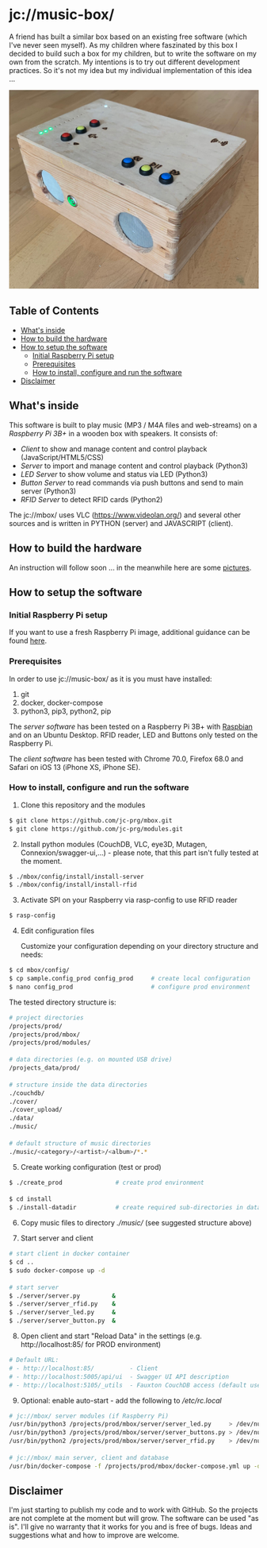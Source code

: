 # jc://music-box/

A friend has built a similar box based on an existing free software (which I've never seen myself). As my children where faszinated by this box I decided to build such a box for my children, but to write the software on my own from the scratch. My intentions is to try out different development practices. So it's not my idea but my individual implementation of this idea ...

![mbox image](https://raw.githubusercontent.com/jc-prg/mbox/master/docs/mbox.jpg)

## Table of Contents

- [What's inside](#whats-inside)
- [How to build the hardware](#how-to-build-the-hardware)
- [How to setup the software](#how-to-setup-the-software)
  - [Initial Raspberry Pi setup](#initial-raspberry-pi-setup)
  - [Prerequisites](#prerequisites)
  - [How to install, configure and run the software](#how-to-install-configure-and-run-the-software)
- [Disclaimer](#disclaimer)

## What's inside

This software is built to play music (MP3 / M4A files and web-streams) on a _Raspberry Pi 3B+_ in a wooden box with speakers. It consists of:

- *Client* to show and manage content and control playback (JavaScript/HTML5/CSS)
- *Server* to import and manage content and control playback (Python3)
- *LED Server* to show volume and status via LED (Python3)
- *Button Server* to read commands via push buttons and send to main server (Python3)
- *RFID Server* to detect RFID cards (Python2)

The jc://mbox/ uses VLC (https://www.videolan.org/) and several other sources and is written in PYTHON (server) and JAVASCRIPT (client).

## How to build the hardware

An instruction will follow soon ... in the meanwhile here are some [pictures](docs/INSTRUCTION_BUILD_HARDWARE.md).

## How to setup the software

### Initial Raspberry Pi setup

If you want to use a fresh Raspberry Pi image, additional guidance can be found [here](docs/INSTRUCTION_PREPARE_RPI.md).

### Prerequisites

In order to use jc://music-box/ as it is you must have installed:

1. git
2. docker, docker-compose
3. python3, pip3, python2, pip

The *server software* has been tested on a Raspberry Pi 3B+ with [Raspbian](docs/INSTRUCTION_PREPARE_RPI.md) and on an Ubuntu Desktop. RFID reader, LED and Buttons only tested on the Raspberry Pi.

The *client software* has been tested with Chrome 70.0, Firefox 68.0 and Safari on iOS 13 (iPhone XS, iPhone SE).

### How to install, configure and run the software

1. Clone this repository and the modules

```bash
$ git clone https://github.com/jc-prg/mbox.git
$ git clone https://github.com/jc-prg/modules.git
```

2. Install python modules (CouchDB, VLC, eye3D, Mutagen, Connexion/swagger-ui,...) - please note, that this part isn't fully tested at the moment.

```bash
$ ./mbox/config/install/install-server
$ ./mbox/config/install/install-rfid
```
3. Activate SPI on your Raspberry via rasp-config to use RFID reader

```bash
$ rasp-config
```

4. Edit configuration files

   Customize your configuration depending on your directory structure and needs:

```bash
$ cd mbox/config/
$ cp sample.config_prod config_prod     # create local configuration
$ nano config_prod                      # configure prod environment
```

   The tested directory structure is:

```bash
# project directories
/projects/prod/
/projects/prod/mbox/
/projects/prod/modules/

# data directories (e.g. on mounted USB drive)
/projects_data/prod/

# structure inside the data directories
./couchdb/
./cover/
./cover_upload/
./data/
./music/

# default structure of music directories
./music/<category>/<artist>/<album>/*.*
```

5. Create working configuration (test or prod)

```bash
$ ./create_prod               # create prod environment

$ cd install
$ ./install-datadir           # create required sub-directories in data-dir
```

6. Copy music files to directory *./music/* (see suggested structure above)

7. Start server and client

```bash
# start client in docker container
$ cd ..
$ sudo docker-compose up -d

# start server
$ ./server/server.py         &
$ ./server/server_rfid.py    &
$ ./server/server_led.py     &
$ ./server/server_button.py  &
```

8. Open client and start "Reload Data" in the settings (e.g. http://localhost:85/ for PROD environment)

```bash
# Default URL:
# - http://localhost:85/          - Client
# - http://localhost:5005/api/ui  - Swagger UI API description
# - http://localhost:5105/_utils  - Fauxton CouchDB access (default user:mbox; pwd:mbox)

```

9. Optional: enable auto-start - add the following to */etc/rc.local*

```bash
# jc://mbox/ server modules (if Raspberry Pi)
/usr/bin/python3 /projects/prod/mbox/server/server_led.py     > /dev/null &
/usr/bin/python3 /projects/prod/mbox/server/server_buttons.py > /dev/null &
/usr/bin/python2 /projects/prod/mbox/server/server_rfid.py    > /dev/null &

# jc://mbox/ main server, client and database
/usr/bin/docker-compose -f /projects/prod/mbox/docker-compose.yml up -d &
```


## Disclaimer

I'm just starting to publish my code and to work with GitHub. So the projects are not complete at the moment but will grow.
The software can be used "as is". I'll give no warranty that it works for you and is free of bugs. Ideas and suggestions what and how to improve are welcome.
